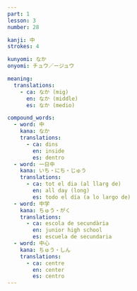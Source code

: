 ```yaml
---
part: 1
lesson: 3
number: 28

kanji: 中
strokes: 4

kunyomi: なか
onyomi: チュウ／ージュウ

meaning:
  translations:
    - ca: なか (mig)
      en: なか (middle)
      es: なか (medio)

compound_words:
  - word: 中
    kana: なか
    translations:
      - ca: dins
        en: inside
        es: dentro
  - word: 一日中
    kana: いち・にち・じゅう
    translations:
      - ca: tot el dia (al llarg de)
        en: all day (long)
        es: todo el día (a lo largo de)
  - word: 中学
    kana: ちゅう・がく
    translations:
      - ca: escola de secundària
        en: junior high school
        es: escuela de secundaria
  - word: 中心
    kana: ちゅう・しん
    translations:
      - ca: centre
        en: center
        es: centro
---
```

